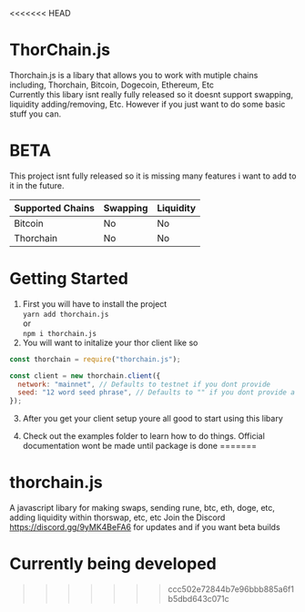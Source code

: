 <<<<<<< HEAD
# ThorChain.js

Thorchain.js is a libary that allows you to work with mutiple chains including, Thorchain, Bitcoin, Dogecoin, Ethereum, Etc<br>
Currently this libary isnt really fully released so it doesnt support swapping, liquidity adding/removing, Etc. However if you just want to do some basic stuff you can.

# BETA

This project isnt fully released so it is missing many features i want to add to it in the future.

| Supported Chains | Swapping | Liquidity |
| ---------------- | -------- | --------- |
| Bitcoin          | No       | No        |
| Thorchain        | No       | No        |

<!-- | Dogecoin         | No       | No        | -->

# Getting Started

1. First you will have to install the project<br>
   `yarn add thorchain.js`
   <br>or<br>
   `npm i thorchain.js`
2. You will want to initalize your thor client like so

```js
const thorchain = require("thorchain.js");

const client = new thorchain.client({
  network: "mainnet", // Defaults to testnet if you dont provide
  seed: "12 word seed phrase", // Defaults to "" if you dont provide a mnemonic
});
```

3. After you get your client setup youre all good to start using this libary

4. Check out the examples folder to learn how to do things. Official documentation wont be made until package is done
=======
# thorchain.js
A javascript libary for making swaps, sending rune, btc, eth, doge, etc, adding liquidity within thorswap, etc, etc
Join the Discord https://discord.gg/9yMK4BeFA6 for updates and if you want beta builds
# Currently being developed
>>>>>>> ccc502e72844b7e96bbb885a6f1b5dbd643c071c
